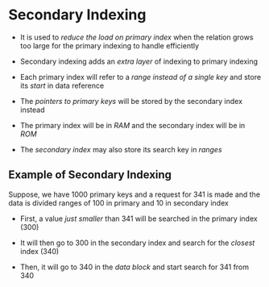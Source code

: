# Secondary Indexing

- It is used to *reduce the load on primary index* when the relation grows too large
for the primary indexing to handle efficiently

- Secondary indexing adds an *extra layer* of indexing to primary indexing

- Each primary index will refer to a *range instead of a single key* and store
its *start* in data reference

- The *pointers to primary keys* will be stored by the secondary index instead

- The primary index will be in *RAM* and the secondary index will be in *ROM*

- The *secondary index* may also store its search key in *ranges*

## Example of Secondary Indexing

Suppose, we have 1000 primary keys and a request for 341 is made and the data is
divided ranges of 100 in primary and 10 in secondary index

- First, a value *just smaller* than 341 will be searched in the primary index (300)

- It will then go to 300 in the secondary index and search for the *closest* index
(340)

- Then, it will go to 340 in the *data block* and start search for 341 from 340
